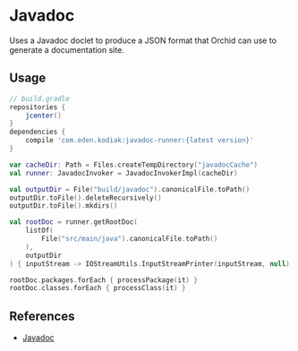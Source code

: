 ---
---

# Javadoc

Uses a Javadoc doclet to produce a JSON format that Orchid can use to generate a documentation site.

## Usage

```groovy
// build.gradle
repositories {
    jcenter()
}
dependencies {
    compile 'com.eden.kodiak:javadoc-runner:{latest version}'
}
```

```kotlin
var cacheDir: Path = Files.createTempDirectory("javadocCache")
val runner: JavadocInvoker = JavadocInvokerImpl(cacheDir)

val outputDir = File("build/javadoc").canonicalFile.toPath()
outputDir.toFile().deleteRecursively()
outputDir.toFile().mkdirs()

val rootDoc = runner.getRootDoc(
    listOf(
        File("src/main/java").canonicalFile.toPath()
    ),
    outputDir
) { inputStream -> IOStreamUtils.InputStreamPrinter(inputStream, null) }

rootDoc.packages.forEach { processPackage(it) }
rootDoc.classes.forEach { processClass(it) }
```

## References

- [Javadoc](https://docs.oracle.com/javase/8/docs/technotes/tools/unix/javadoc.html)
